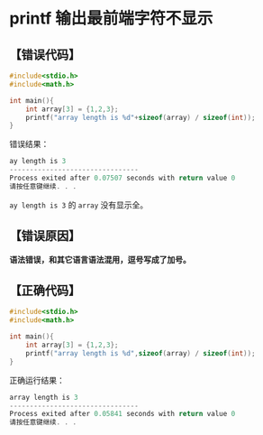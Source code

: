 # printf 输出最前端字符不显示

 ## 【错误代码】

```c
#include<stdio.h>
#include<math.h>

int main(){
	int array[3] = {1,2,3};
	printf("array length is %d"+sizeof(array) / sizeof(int));
}
```

错误结果：

```c
ay length is 3
--------------------------------
Process exited after 0.07507 seconds with return value 0
请按任意键继续. . .
```

`ay length is 3`  的 `array` 没有显示全。

## 【错误原因】

**语法错误，和其它语言语法混用，逗号写成了加号。**

## 【正确代码】

```c
#include<stdio.h>
#include<math.h>

int main(){
	int array[3] = {1,2,3};
	printf("array length is %d",sizeof(array) / sizeof(int));
}
```

正确运行结果：

```c
array length is 3
--------------------------------
Process exited after 0.05841 seconds with return value 0
请按任意键继续. . .
```


